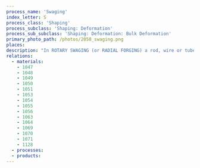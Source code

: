 ```yaml
---
process_name: 'Swaging'
index_letter: S
process_class: 'Shaping'
process_subclass: 'Shaping: Deformation'
process_sub_subclass: 'Shaping: Deformation: Bulk Deformation'
primary_photo_path: /photos/2058_swaging.png
places: 
description: "In ROTARY SWAGING (or RADIAL FORGING) a rod, wire or tube is reduced in diameter by the reciprocating radial movement of one or two pairs of opposed dies. The dies are shaped to give the required external shape. A mandrel may be used with thin-walled tubes and to give internal shape. Normally the dies are rotated around the workpiece as they reciprocate radially. The 'stationary die swaging' process is a variant in which bot spindle and dies do not rotate, allowing non-round external cross-sections to be formed. Good mechanical properties, surface finish and tolerances are achieved. Typical final diameters range from 0.5 mm to 150 mm, but swages capable of handling up to 350 mm diameter tubing have been produced."
relations: 
  - materials: 
    - 1047
    - 1048
    - 1049
    - 1050
    - 1051
    - 1053
    - 1054
    - 1055
    - 1056
    - 1063
    - 1064
    - 1069
    - 1070
    - 1071
    - 1128
  - processes: 
  - products: 
---
```

